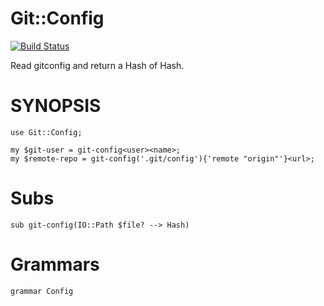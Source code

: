 # Git::Config
[![Build Status](https://travis-ci.org/gfldex/perl6-git-config.svg?branch=master)](https://travis-ci.org/gfldex/perl6-git-config)

Read gitconfig and return a Hash of Hash.

# SYNOPSIS

    use Git::Config;
    
    my $git-user = git-config<user><name>;
    my $remote-repo = git-config('.git/config'){'remote "origin"'}<url>;

# Subs

    sub git-config(IO::Path $file? --> Hash)

# Grammars
   
    grammar Config
